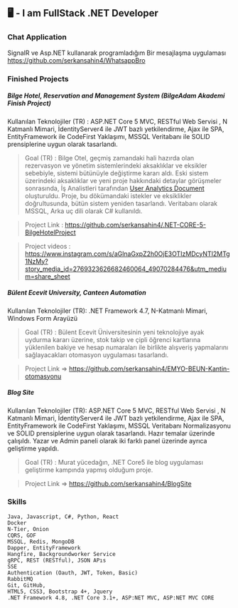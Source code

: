 ## 🖥️ - I am FullStack .NET Developer

### Chat Application
SignalR ve Asp.NET kullanarak programladığım Bir mesajlaşma uygulaması
https://github.com/serkansahin4/WhatsappBro

### Finished Projects
#####    Bilge Hotel, Reservation and Management System (BilgeAdam Akademi Finish Project)
Kullanılan Teknolojiler (TR) : ASP.NET Core 5 MVC, RESTful Web Servisi , N
Katmanlı Mimari, İdentityServer4 ile JWT bazlı yetkilendirme, Ajax ile SPA,
EntityFramework ile CodeFirst Yaklaşımı, MSSQL Veritabanı ile SOLID
prensiplerine uygun olarak tasarlandı.

>Goal (TR) : Bilge Otel, geçmiş zamandaki hali hazırda olan rezervasyon ve yönetim sistemlerindeki aksaklıklar ve eksikler sebebiyle, sistemi bütünüyle değiştirme kararı aldı. Eski sistem üzerindeki aksaklıklar ve yeni proje hakkındaki detaylar görüşmeler sonrasında, İş Analistleri tarafından [User Analytics Document](https://github.com/serkansahin4/.NET-CORE-5-BilgeHotelProject/blob/main/Bilge%20Hotel%20Resort%20(2).doc) oluşturuldu. Proje, bu dökümandaki istekler ve eksiklikler doğrultusunda, bütün sistem yeniden tasarlandı. Veritabanı olarak MSSQL, Arka uç dili olarak C# kullanıldı.

>   Project Link : https://github.com/serkansahin4/.NET-CORE-5-BilgeHotelProject

>   Project videos : https://www.instagram.com/s/aGlnaGxpZ2h0OjE3OTIzMDcyNTI2MTg1NzMy?story_media_id=2769323626682460064_49070284476&utm_medium=share_sheet

#####    Bülent Ecevit University, Canteen Automation
Kullanılan Teknolojiler (TR): .NET Framework 4.7, N-Katmanlı Mimari, Windows Form Arayüzü

>Goal (TR) : Bülent Ecevit Üniversitesinin yeni teknolojiye ayak uydurma kararı üzerine, stok takip ve çipli öğrenci kartlarına yüklenilen bakiye ve hesap numaraları ile birlikte alışveriş yapmalarını sağlayacakları otomasyon uygulaması tasarlandı. 

>   Project Link => https://github.com/serkansahin4/EMYO-BEUN-Kantin-otomasyonu

#####    Blog Site
Kullanılan Teknolojiler (TR): ASP.NET Core 5 MVC, RESTful Web Servisi , N
Katmanlı Mimari, İdentityServer4 ile JWT bazlı yetkilendirme, Ajax ile SPA,
EntityFramework ile CodeFirst Yaklaşımı, MSSQL Veritabanı Normalizasyonu ve SOLID
prensiplerine uygun olarak tasarlandı. Hazır temalar üzerinde çalışıldı. Yazar ve Admin paneli olarak iki farklı panel üzerinde ayrıca geliştirme yapıldı.

>Goal (TR) : Murat yücedağın, .NET Core5 ile blog uygulaması geliştirme kampında yapmış olduğum proje.

>   Project Link => https://github.com/serkansahin4/BlogSite

### Skills
    Java, Javascript, C#, Python, React
    Docker
    N-Tier, Onion
    CQRS, GOF
    MSSQL, Redis, MongoDB
    Dapper, EntityFramework
    Hangfire, Backgroundworker Service
    gRPC, REST (RESTful), JSON APıs
    SSE
    Authentication (Oauth, JWT, Token, Basic)
    RabbitMQ
    Git, GitHub,
    HTML5, CSS3, Bootstrap 4+, Jquery
    .NET Framework 4.8, .NET Core 3.1+, ASP:NET MVC, ASP:NET MVC CORE
